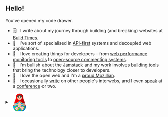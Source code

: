 ## Hello!

You've opened my code drawer.

- 🗒 &nbsp; I write about my journey through building (and breaking) websites at [Build Times](https://eduardoboucas.com/).
- 🧩 &nbsp; I've sort of specialised in [API-first](https://www.youtube.com/watch?v=MGMomf8Ogw0) systems and decoupled web applications.
- 🔧 &nbsp; I love creating things for developers – from [web performance monitoring tools](https://www.youtube.com/watch?v=qYVhlsmFykI) to [open-source commenting systems](https://staticman.net/).
- 🚀 &nbsp; I'm bullish about the [Jamstack](https://jamstack.org/) and my work involves [building tools](https://www.youtube.com/watch?v=fPvfeP1lzTY&t=2s) that bring the technology closer to developers.
- 🦖 &nbsp; I love the open web and I'm a [proud Mozillian](https://wiki.developer.mozilla.org/en-US/profiles/eduardoboucas).
- 🎤 &nbsp; I occasionally [write](https://css-tricks.com/author/eduardoboucas/) on other people's interwebs, and I even [speak](https://speakerdeck.com/eduardoboucas) at a [conference](https://www.youtube.com/watch?v=pmTM9he3iqA&t=1s) or two.

<details>
  <summary><a href="#"><img valign="middle" width="60" src="https://raw.githubusercontent.com/eduardoboucas/eduardoboucas/master/russian-doll.png"/></a></summary>
  <details>
    <summary><a href="#"><img valign="middle" width="55" src="https://raw.githubusercontent.com/eduardoboucas/eduardoboucas/master/russian-doll.png"/></a></summary>
    <details>
      <summary><a href="#"><img valign="middle" width="50" src="https://raw.githubusercontent.com/eduardoboucas/eduardoboucas/master/russian-doll.png"/></a></summary>
      <details>
        <summary><a href="#"><img valign="middle" width="45" src="https://raw.githubusercontent.com/eduardoboucas/eduardoboucas/master/russian-doll.png"/></a></summary>
        <details>
          <summary><a href="#"><img valign="middle" width="40" src="https://raw.githubusercontent.com/eduardoboucas/eduardoboucas/master/russian-doll.png"/></a></summary>
          <details>
            <summary><a href="#"><img valign="middle" width="35" src="https://raw.githubusercontent.com/eduardoboucas/eduardoboucas/master/russian-doll.png"/></a></summary>
              <details>
                <summary><a href="#"><img valign="middle" width="30" src="https://raw.githubusercontent.com/eduardoboucas/eduardoboucas/master/russian-doll.png"/></a></summary>
                <details>
                  <summary><a href="#"><img valign="middle" width="25" src="https://raw.githubusercontent.com/eduardoboucas/eduardoboucas/master/russian-doll.png"/></a></summary>
                  Be kind! 🏳️‍🌈               
                </details>                
              </details>
            </details>
          </details>
        </details>
      </details>
    </details>
  </details>
</details>
